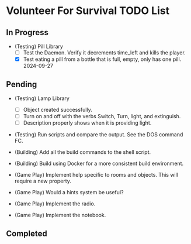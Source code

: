 # Volunteer For Survival TODO List

## In Progress

* (Testing) Pill Library
  * [ ] Test the Daemon. Verify it decrements time_left and kills the player.
  * [X] Test eating a pill from a bottle that is full, empty, only has one pill. 2024-09-27

## Pending

* (Testing) Lamp Library
  * [ ] Object created successfully.
  * [ ] Turn on and off with the verbs Switch, Turn, light, and extinguish.
  * [ ] Description properly shows when it is providing light.

* (Testing) Run scripts and compare the output. See the DOS command FC.

* (Building) Add all the build commands to the shell script.

* (Building) Build using Docker for a more consistent build environment.

* (Game Play) Implement help specific to rooms and objects. This will require a new property.

* (Game Play) Would a hints system be useful?

* (Game Play) Implement the radio.

* (Game Play) Implement the notebook.

## Completed
